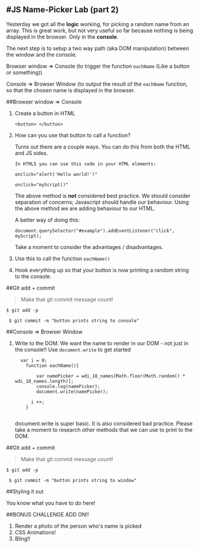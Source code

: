 #JS Name-Picker Lab (part 2)
------


Yesterday we got all the **logic** working, for picking a random name from an array. This is great work, but not very useful so far because nothing is being displayed in the browser. Only in the **console**. 

The next step is to setup a two way path (aka DOM manipulation) between the window and the console.

Browser window => Console (to trigger the function `eachName` (Like a button or something))

Console => Browser Window (to output the result of the `eachName` function, so that the chosen name is displayed in the browser.   



##Browser window => Console 

1. Create a button in HTML

	```
	<button> </button>

	```


2. How can you use that button to call a function?

	Turns out there are a couple ways. You can do this from both the HTML and JS sides. 
	

	```
	In HTML5 you can use this code in your HTML elements:
	
	onclick="alert('Hello world!')"
	
	onclick="myScript()"

	```
	
	The above method is **not** considered best practice. We should consider separation of concerns; Javascript should handle our behaviour. Using the above method we are adding behaviour to our HTML. 
	
	A better way of doing this:
	
	 
	```
	document.querySelector("#example").addEventListener("click", myScript);
	
	```
	
	Take a moment to consider the advantages / disadvantages.


3. Use this to call the function `eachName()`

4. Hook everything up so that your button is now printing a random string to the console. 


##Git add + commit

> Make that git commit message count! 

`$ git add -p `

` $ git commit -m "button prints string to console"` 


##Console => Browser Window

1. Write to the DOM. We want the name to render in our DOM - not just in the console!! Use `document.write` to get started


	```
	  var i = 0;
	    function eachName(){
	    
	    	var namePicker = wdi_18_names[Math.floor(Math.random() * wdi_18_names.length)];
			console.log(namePicker);
			document.write(namePicker);
	      
	      i ++; 
	    }
	
	
	```

	document.write is super basic. It is also considered bad practice. Please take a moment to research other methods that we can use to print to the DOM. 
	

##Git add + commit

> Make that git commit message count! 

`$ git add -p `

` $ git commit -m "button prints string to window"` 


##Styling it out

You know what you have to do here! 



##BONUS CHALLENGE ADD ON!!

1. Render a photo of the person who's name is picked
2. CSS Animations! 
3. Bling!!

